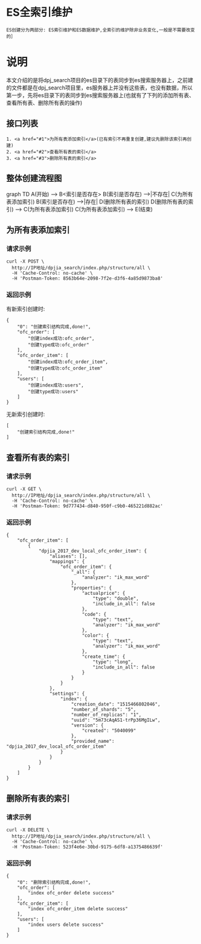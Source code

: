 # ES全索引维护
	ES创建分为两部分: ES索引维护和ES数据维护,全索引的维护除非业务变化,一般是不需要改变的］
	
# 说明
本文介绍的是将dpj_search项目的es目录下的表同步到es搜索服务器上，之前建的文件都是在dpj_search项目里，es服务器上并没有这些表，也没有数据，所以第一步，先将es目录下的表同步到es搜索服务器上(也就有了下列的添加所有表、查看所有表、删除所有表的操作)

## 接口列表
	1. <a href="#1">为所有表添加索引</a>(已有索引不再重复创建,建议先删除该索引再创建)
	2. <a href="#2">查看所有表的索引</a>
	3. <a href="#3">删除所有表的索引</a>


## 整体创建流程图

graph TD
    A(开始) --> B<索引是否存在>
    B(索引是否存在) -->|不存在| C(为所有表添加索引)
    B(索引是否存在) -->|存在| D(删除所有表的索引)
    D(删除所有表的索引) --> C(为所有表添加索引)
    C(为所有表添加索引) --> E(结束)


## <div id='1'>为所有表添加索引</div>

### 请求示例
```
curl -X POST \
  http://IP地址/dpjia_search/index.php/structure/all \
  -H 'Cache-Control: no-cache' \
  -H 'Postman-Token: 8563b64e-2098-7f2e-d3f6-4a85d9873ba8'
```

### 返回示例
有新索引创建时:
```
{
    "0": "创建索引结构完成,done!",
    "ofc_order": [
        "创建index成功:ofc_order",
        "创建type成功:ofc_order"
    ],
    "ofc_order_item": [
        "创建index成功:ofc_order_item",
        "创建type成功:ofc_order_item"
    ],
    "users": [
        "创建index成功:users",
        "创建type成功:users"
    ]
}
```
无新索引创建时:
```
[
    "创建索引结构完成,done!"
]
```

## <div id='2'>查看所有表的索引</div>

### 请求示例
```
curl -X GET \
  http://IP地址/dpjia_search/index.php/structure/all \
  -H 'Cache-Control: no-cache' \
  -H 'Postman-Token: 9d777434-d840-950f-c9b0-465221d882ac'
 ```

### 返回示例
```
{               
    "ofc_order_item": [
        {
            "dpjia_2017_dev_local_ofc_order_item": {
                "aliases": [],
                "mappings": {
                    "ofc_order_item": {
                        "_all": {
                            "analyzer": "ik_max_word"
                        },
                        "properties": {
                            "actualprice": {
                                "type": "double",
                                "include_in_all": false
                            },
                            "code": {
                                "type": "text",
                                "analyzer": "ik_max_word"
                            },
                            "color": {
                                "type": "text",
                                "analyzer": "ik_max_word"
                            },
                            "create_time": {
                                "type": "long",
                                "include_in_all": false
                            }
                        }
                    }
                },
                "settings": {
                    "index": {
                        "creation_date": "1515466802046",
                        "number_of_shards": "5",
                        "number_of_replicas": "1",
                        "uuid": "5m73cAqAS1-trPp36MgILw",
                        "version": {
                            "created": "5040099"
                        },
                        "provided_name": "dpjia_2017_dev_local_ofc_order_item"
                    }
                }
            }
        }
    ]
}
```

## <div id='3'>删除所有表的索引</div>

### 请求示例
```
curl -X DELETE \
  http://IP地址/dpjia_search/index.php/structure/all \
  -H 'Cache-Control: no-cache' \
  -H 'Postman-Token: 523f4e6e-30bd-9175-6df8-a1375486639f'
```

### 返回示例
```
{
    "0": "删除索引结构完成,done!",
    "ofc_order": [
        "index ofc_order delete success"
    ],
    "ofc_order_item": [
        "index ofc_order_item delete success"
    ],
    "users": [
        "index users delete success"
    ]
}
```


